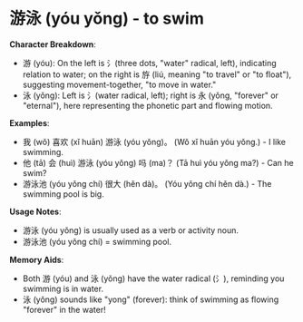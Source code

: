 # **游泳 (yóu yǒng) - to swim**

**Character Breakdown**:  
- 游 (yóu): On the left is 氵(three dots, "water" radical, left), indicating relation to water; on the right is 斿 (liú, meaning "to travel" or "to float"), suggesting movement-together, "to move in water."  
- 泳 (yǒng): Left is 氵(water radical, left); right is 永 (yǒng, "forever" or "eternal"), here representing the phonetic part and flowing motion.

**Examples**:  
- 我 (wǒ) 喜欢 (xǐ huān) 游泳 (yóu yǒng)。 (Wǒ xǐ huān yóu yǒng.) - I like swimming.  
- 他 (tā) 会 (huì) 游泳 (yóu yǒng) 吗 (ma)？ (Tā huì yóu yǒng ma?) - Can he swim?  
- 游泳池 (yóu yǒng chí) 很大 (hěn dà)。 (Yóu yǒng chí hěn dà.) - The swimming pool is big.

**Usage Notes**:  
- 游泳 (yóu yǒng) is usually used as a verb or activity noun.  
- 游泳池 (yóu yǒng chí) = swimming pool.

**Memory Aids**:  
- Both 游 (yóu) and 泳 (yǒng) have the water radical (氵), reminding you swimming is in water.  
- 泳 (yǒng) sounds like "yong" (forever): think of swimming as flowing "forever" in the water!